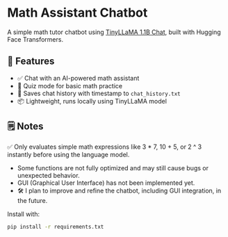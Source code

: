 # Math Assistant Chatbot
A simple math tutor chatbot using [TinyLLaMA 1.1B Chat](https://huggingface.co/TinyLLaMA/TinyLLaMA-1.1B-Chat-v1.0), built with Hugging Face Transformers.

## 🚀 Features
- ✅ Chat with an AI-powered math assistant
- 🧠 Quiz mode for basic math practice
- 📝 Saves chat history with timestamp to `chat_history.txt`
- 📦 Lightweight, runs locally using TinyLLaMA model

## 🗒️ Notes
✅ Only evaluates simple math expressions like 3 * 7, 10 + 5, or 2 ^ 3 instantly before using the language model.
- Some functions are not fully optimized and may still cause bugs or unexpected behavior.
- GUI (Graphical User Interface) has not been implemented yet.
- 🛠️ I plan to improve and refine the chatbot, including GUI integration, in the future.

Install with:
```bash
pip install -r requirements.txt
